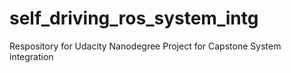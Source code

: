 # self_driving_ros_system_intg
Respository for Udacity Nanodegree Project for Capstone System integration
